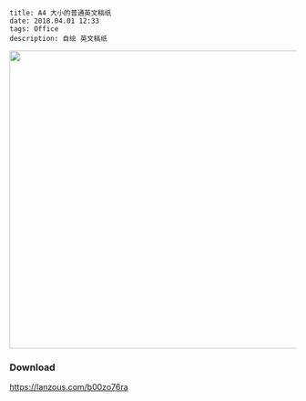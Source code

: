```
title: A4 大小的普通英文稿纸
date: 2018.04.01 12:33
tags: Office
description: 自绘 英文稿纸
```

<img src="/res/20180401-1233-001.webp" width="1335" height="523">

### Download

<https://lanzous.com/b00zo76ra>
